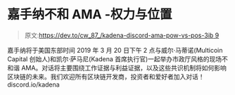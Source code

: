 # 嘉手纳不和 AMA -权力与位置

> 原文:[https://dev.to/cw_87_/kadena-discord-ama-pow-vs-pos-3ib 9](https://dev.to/cw_87_/kadena-discord-ama---pow-vs-pos-3ib9)

嘉手纳将于美国东部时间 2019 年 3 月 20 日下午 2 点与威尔·马蒂诺(Multicoin Capital 创始人)和凯尔·萨马尼(Kadena 首席执行官)一起举办市政厅风格的现场不和谐 AMA。对话将主要围绕工作证据与利益证据，以及这些共识机制将如何影响区块链的未来。我们欢迎所有区块链开发商，投资者和爱好者加入对话！discord.io/kadena